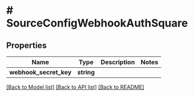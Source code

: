 # # SourceConfigWebhookAuthSquare

## Properties

Name | Type | Description | Notes
------------ | ------------- | ------------- | -------------
**webhook_secret_key** | **string** |  |

[[Back to Model list]](../../README.md#models) [[Back to API list]](../../README.md#endpoints) [[Back to README]](../../README.md)

